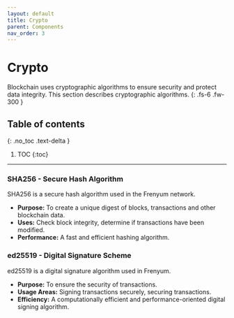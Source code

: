 ```yaml
---
layout: default
title: Crypto
parent: Components
nav_order: 3
---
```


# Crypto
Blockchain uses cryptographic algorithms to ensure security and protect data integrity. This section describes cryptographic algorithms.
{: .fs-6 .fw-300 }

## Table of contents
{: .no_toc .text-delta }

1. TOC
{:toc}

---

### SHA256 - Secure Hash Algorithm
SHA256 is a secure hash algorithm used in the Frenyum network.

- **Purpose:** To create a unique digest of blocks, transactions and other blockchain data.
- **Uses:** Check block integrity, determine if transactions have been modified.
- **Performance:** A fast and efficient hashing algorithm.

### ed25519 - Digital Signature Scheme
ed25519 is a digital signature algorithm used in Frenyum.

- **Purpose:** To ensure the security of transactions.
- **Usage Areas:** Signing transactions securely, securing transactions.
- **Efficiency:** A computationally efficient and performance-oriented digital signing algorithm.
